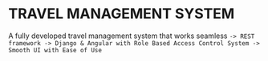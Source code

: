 # TRAVEL MANAGEMENT SYSTEM

A fully developed travel management system that works seamless 
`
-> REST framework
-> Django & Angular with Role Based Access Control System
-> Smooth UI with Ease of Use
`
